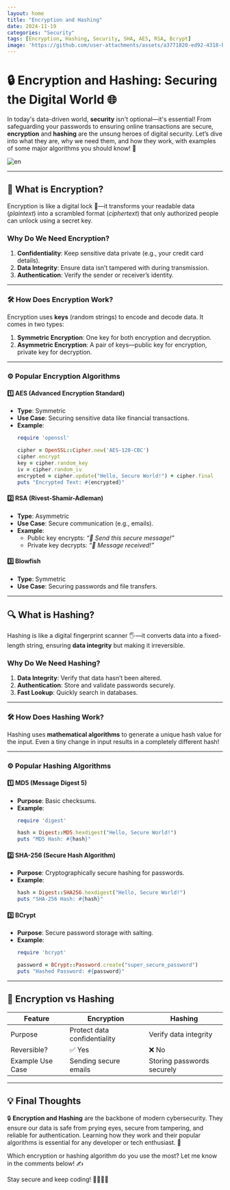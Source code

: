 ```yaml
---
layout: home
title: "Encryption and Hashing"
date: 2024-11-19
categories: "Security"
tags: [Encryption, Hashing, Security, SHA, AES, RSA, Bcrypt]
image: 'https://github.com/user-attachments/assets/a3771820-ed92-4318-b262-ae6b1104c2bb'
---
```


# 🔒 Encryption and Hashing: Securing the Digital World 🌐  

In today's data-driven world, **security** isn't optional—it's essential! From safeguarding your passwords to ensuring online transactions are secure, **encryption** and **hashing** are the unsung heroes of digital security. Let’s dive into what they are, why we need them, and how they work, with examples of some major algorithms you should know! 🚀  

![en](https://github.com/user-attachments/assets/a3771820-ed92-4318-b262-ae6b1104c2bb)

---

## 🔑 What is Encryption?  

Encryption is like a digital lock 🔐—it transforms your readable data (*plaintext*) into a scrambled format (*ciphertext*) that only authorized people can unlock using a secret key.  

### **Why Do We Need Encryption?**  
1. **Confidentiality**: Keep sensitive data private (e.g., your credit card details).  
2. **Data Integrity**: Ensure data isn’t tampered with during transmission.  
3. **Authentication**: Verify the sender or receiver’s identity.  

---

### 🛠️ How Does Encryption Work?  

Encryption uses **keys** (random strings) to encode and decode data. It comes in two types:  
1. **Symmetric Encryption**: One key for both encryption and decryption.  
2. **Asymmetric Encryption**: A pair of keys—public key for encryption, private key for decryption.  

---

### ⚙️ Popular Encryption Algorithms  

#### 1️⃣ **AES (Advanced Encryption Standard)**  
- **Type**: Symmetric  
- **Use Case**: Securing sensitive data like financial transactions.  
- **Example**:  
    ```ruby
    require 'openssl'

    cipher = OpenSSL::Cipher.new('AES-128-CBC')
    cipher.encrypt
    key = cipher.random_key
    iv = cipher.random_iv
    encrypted = cipher.update("Hello, Secure World!") + cipher.final
    puts "Encrypted Text: #{encrypted}"
    ```

#### 2️⃣ **RSA (Rivest-Shamir-Adleman)**  
- **Type**: Asymmetric  
- **Use Case**: Secure communication (e.g., emails).  
- **Example**:  
    - Public key encrypts: *“🔑 Send this secure message!”*  
    - Private key decrypts: *“🎉 Message received!”*  

#### 3️⃣ **Blowfish**  
- **Type**: Symmetric  
- **Use Case**: Securing passwords and file transfers.  

---

## 🔍 What is Hashing?  

Hashing is like a digital fingerprint scanner 🖐️—it converts data into a fixed-length string, ensuring **data integrity** but making it irreversible.  

### **Why Do We Need Hashing?**  
1. **Data Integrity**: Verify that data hasn’t been altered.  
2. **Authentication**: Store and validate passwords securely.  
3. **Fast Lookup**: Quickly search in databases.  

---

### 🛠️ How Does Hashing Work?  

Hashing uses **mathematical algorithms** to generate a unique hash value for the input. Even a tiny change in input results in a completely different hash!  

---

### ⚙️ Popular Hashing Algorithms  

#### 1️⃣ **MD5 (Message Digest 5)**  
- **Purpose**: Basic checksums.  
- **Example**:  
    ```ruby
    require 'digest'

    hash = Digest::MD5.hexdigest("Hello, Secure World!")
    puts "MD5 Hash: #{hash}"
    ```

#### 2️⃣ **SHA-256 (Secure Hash Algorithm)**  
- **Purpose**: Cryptographically secure hashing for passwords.  
- **Example**:  
    ```ruby
    hash = Digest::SHA256.hexdigest("Hello, Secure World!")
    puts "SHA-256 Hash: #{hash}"
    ```

#### 3️⃣ **BCrypt**  
- **Purpose**: Secure password storage with salting.  
- **Example**:  
    ```ruby
    require 'bcrypt'

    password = BCrypt::Password.create("super_secure_password")
    puts "Hashed Password: #{password}"
    ```

---

## 🔗 Encryption vs Hashing  

| Feature                | **Encryption**                | **Hashing**                  |  
|------------------------|------------------------------|-----------------------------|  
| Purpose                | Protect data confidentiality | Verify data integrity       |  
| Reversible?            | ✅ Yes                       | ❌ No                        |  
| Example Use Case       | Sending secure emails        | Storing passwords securely  |  

---

## 💡 Final Thoughts  

🔒 **Encryption and Hashing** are the backbone of modern cybersecurity. They ensure our data is safe from prying eyes, secure from tampering, and reliable for authentication. Learning how they work and their popular algorithms is essential for any developer or tech enthusiast. 🚀  

Which encryption or hashing algorithm do you use the most? Let me know in the comments below! ✍️  

Stay secure and keep coding! 👨‍💻👩‍💻  
